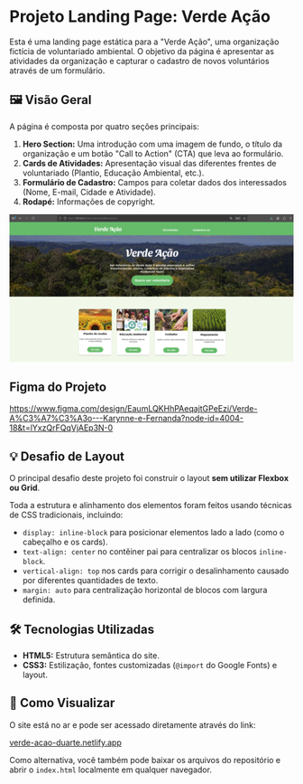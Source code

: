 # Projeto Landing Page: Verde Ação

Esta é uma landing page estática para a "Verde Ação", uma organização fictícia de voluntariado ambiental. O objetivo da página é apresentar as atividades da organização e capturar o cadastro de novos voluntários através de um formulário.

## 🖼️ Visão Geral

A página é composta por quatro seções principais:

1.  **Hero Section:** Uma introdução com uma imagem de fundo, o título da organização e um botão "Call to Action" (CTA) que leva ao formulário.
2.  **Cards de Atividades:** Apresentação visual das diferentes frentes de voluntariado (Plantio, Educação Ambiental, etc.).
3.  **Formulário de Cadastro:** Campos para coletar dados dos interessados (Nome, E-mail, Cidade e Atividade).
4.  **Rodapé:** Informações de copyright.

<img src="./assets/image_888907.png" alt="Imagem do projeto">

## Figma do Projeto

https://www.figma.com/design/EaumLQKHhPAeqajtGPeEzi/Verde-A%C3%A7%C3%A3o---Karynne-e-Fernanda?node-id=4004-18&t=lYxzQrFQqVjAEp3N-0

## 💡 Desafio de Layout

O principal desafio deste projeto foi construir o layout **sem utilizar Flexbox ou Grid**.

Toda a estrutura e alinhamento dos elementos foram feitos usando técnicas de CSS tradicionais, incluindo:

- `display: inline-block` para posicionar elementos lado a lado (como o cabeçalho e os cards).
- `text-align: center` no contêiner pai para centralizar os blocos `inline-block`.
- `vertical-align: top` nos cards para corrigir o desalinhamento causado por diferentes quantidades de texto.
- `margin: auto` para centralização horizontal de blocos com largura definida.

## 🛠️ Tecnologias Utilizadas

- **HTML5:** Estrutura semântica do site.
- **CSS3:** Estilização, fontes customizadas (`@import` do Google Fonts) e layout.

## 🚀 Como Visualizar

O site está no ar e pode ser acessado diretamente através do link:

[verde-acao-duarte.netlify.app](https://verde-acao-duarte.netlify.app)

Como alternativa, você também pode baixar os arquivos do repositório e abrir o `index.html` localmente em qualquer navegador.
